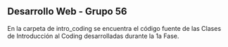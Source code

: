 ## Desarrollo Web - Grupo 56

En la carpeta de intro_coding se encuentra el código fuente de las Clases de Introducción al Coding desarrolladas
durante la 1a Fase.
